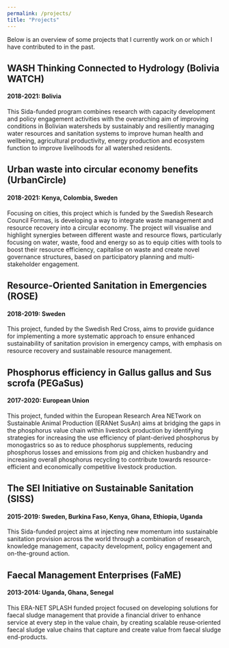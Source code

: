 ```yaml
---
permalink: /projects/
title: "Projects"
---
```


Below is an overview of some projects that I currently work on or which I have contributed to in the past.

## WASH Thinking Connected to Hydrology (Bolivia WATCH)
#### 2018-2021: Bolivia
This Sida-funded program combines research with capacity development and policy engagement activities with the overarching aim of improving conditions in Bolivian watersheds by sustainably and resiliently managing water resources and sanitation systems to improve human health and wellbeing, agricultural productivity, energy production and ecosystem function to improve livelihoods for all watershed residents. 

## Urban waste into circular economy benefits (UrbanCircle)
#### 2018-2021: Kenya, Colombia, Sweden
Focusing on cities, this project which is funded by the Swedish Research Council Formas, is developing a way to integrate waste management and resource recovery into a circular economy. The project will visualise and highlight synergies between different waste and resource flows, particularly focusing on water, waste, food and energy so as to equip cities with tools to boost their resource efficiency, capitalise on waste and create novel governance structures, based on participatory planning and multi-stakeholder engagement.

## Resource-Oriented Sanitation in Emergencies (ROSE)
#### 2018-2019: Sweden
This project, funded by the Swedish Red Cross, aims to provide guidance for implementing a more systematic approach to ensure enhanced sustainability of sanitation provision in emergency camps, with emphasis on resource recovery and sustainable resource management.

## Phosphorus efficiency in Gallus gallus and Sus scrofa (PEGaSus)
#### 2017-2020: European Union
This project, funded within the European Research Area NETwork on Sustainable Animal Production (ERANet SusAn) aims at bridging the gaps in the phosphorus value chain within livestock production by identifying strategies for increasing the use efficiency of plant-derived phosphorus by monogastrics so as to reduce phosphorus supplements, reducing phosphorus losses and emissions from pig and chicken husbandry and increasing overall phosphorus recycling to contribute towards resource-efficient and economically competitive livestock production.

## The SEI Initiative on Sustainable Sanitation (SISS) 
#### 2015-2019: Sweden, Burkina Faso, Kenya, Ghana, Ethiopia, Uganda
This Sida-funded project aims at injecting new momentum into sustainable sanitation provision across the world through a combination of research, knowledge management, capacity development, policy engagement and on-the-ground action. 

## Faecal Management Enterprises (FaME)
#### 2013-2014: Uganda, Ghana, Senegal
This ERA-NET SPLASH funded project focused on developing solutions for faecal sludge management that provide a financial driver to enhance service at every step in the value chain, by creating scalable reuse‑oriented faecal sludge value chains that capture and create value from faecal sludge end-products.
